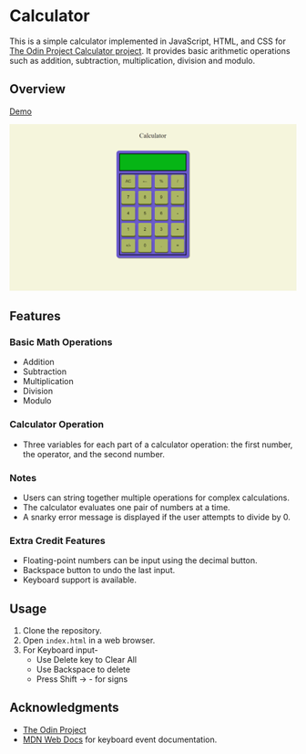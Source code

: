 # Calculator

This is a simple calculator implemented in JavaScript, HTML, and CSS for [The Odin Project Calculator project](https://www.theodinproject.com/lessons/foundations-calculator). It provides basic arithmetic operations such as addition, subtraction, multiplication, division and modulo.

## Overview
<a href="https://shreyaskr8.github.io/Calculator/">Demo</a>

![screenshot](https://github.com/ShreyasKR8/Calculator/blob/main/images/Screenshot%20Calc.png)

## Features

### Basic Math Operations

- Addition
- Subtraction
- Multiplication
- Division
- Modulo

### Calculator Operation

- Three variables for each part of a calculator operation: the first number, the operator, and the second number.

### Notes

- Users can string together multiple operations for complex calculations.
- The calculator evaluates one pair of numbers at a time.
- A snarky error message is displayed if the user attempts to divide by 0.
  
### Extra Credit Features

- Floating-point numbers can be input using the decimal button.
- Backspace button to undo the last input.
- Keyboard support is available.

## Usage

1. Clone the repository.
2. Open `index.html` in a web browser.
3. For Keyboard input-
   - Use Delete key to Clear All
   - Use Backspace to delete
   - Press Shift -> - for signs

## Acknowledgments

- [The Odin Project](https://www.theodinproject.com/)
- [MDN Web Docs](https://developer.mozilla.org/) for keyboard event documentation.
